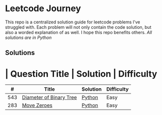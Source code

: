 # Leetcode Journey

This repo is a centralized solution guide for leetcode problems I've struggled with. Each problem will not only contain the code solution, but also a worded explanation of as well. I hope this repo benefits others. *All solutions are in Python*

## Solutions

# | Question Title | Solution | Difficulty
| # | Title | Solution | Difficulty |
|---| ----- | -------- | ---------- |
|543|[Diameter of Binary Tree](https://leetcode.com/problems/diameter-of-binary-tree/) | [Python](./DiameterOfBinaryTree/DiameterOfBinaryTree.md)| Easy|
|283|[Move Zeroes](https://leetcode.com/problems/move-zeroes/)  | [Python](./MoveZeros/MoveZeros.md)|Easy|



